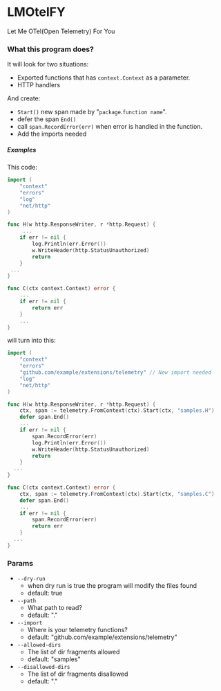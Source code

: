 # LMOtelFY

Let Me OTel(Open Telemetry) For You

### What this program does?
It will look for two situations:
 - Exported functions that has `context.Context` as a parameter.
 - HTTP handlers
 
And create:
- `Start()` new span made by "`package`.`function name`".
- defer the span `End()`
- call `span.RecordError(err)` when error is handled in the function.
- Add the imports needed

##### Examples
This code:
```go
import (
	"context"
	"errors"
	"log"
	"net/http"
)

func H(w http.ResponseWriter, r *http.Request) {
	 ...
	if err != nil {
		log.Println(err.Error())
		w.WriteHeader(http.StatusUnauthorized)
		return
	}
 ...
}

func C(ctx context.Context) error {
	...
	if err != nil {
		return err
	}
	...
}
```

will turn into this:
```go 
import (
	"context"
	"errors"
	"github.com/example/extensions/telemetry" // New import needed
	"log"
	"net/http"
)

func H(w http.ResponseWriter, r *http.Request) {
	ctx, span := telemetry.FromContext(ctx).Start(ctx, "samples.H")
	defer span.End()
	...
	if err != nil {
		span.RecordError(err)
		log.Println(err.Error())
		w.WriteHeader(http.StatusUnauthorized)
		return
	}
  ...
}

func C(ctx context.Context) error {
	ctx, span := telemetry.FromContext(ctx).Start(ctx, "samples.C")
	defer span.End()
	...
	if err != nil {
		span.RecordError(err)
		return err
	}
  ...
}
```

### Params
- `--dry-run`
  - when dry run is true the program will modify the files found
  - default: true
- `--path`
  - What path to read?
  - default: "."
- `--import`
  - Where is your telemetry functions?
  - default: "github.com/example/extensions/telemetry"
- `--allowed-dirs`
  - The list of dir fragments allowed
  - default: "samples"
- `--disallowed-dirs`
  - The list of dir fragments disallowed
  - default: "."